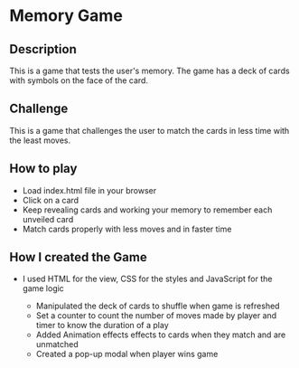 # Memory Game 

## Description

This is a game that tests the user's memory. The game has a deck of cards with symbols on the face of the card.

## Challenge

This is a  game that challenges the user to match the cards in less time with the least moves.

## How to play

* Load index.html file in your browser
* Click on a card
* Keep revealing cards and working your memory to remember each unveiled card
* Match cards properly with less moves and in faster time

## How I created the Game

* I used HTML for the view, CSS for the styles and JavaScript for the game logic

    * Manipulated the deck of cards to shuffle when game is refreshed
    * Set a counter to count the number of moves made by player and timer to know the duration of a play
    * Added Animation effects effects to cards when they match and are unmatched
    * Created a pop-up modal when player wins game